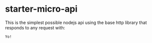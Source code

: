 # starter-micro-api

This is the simplest possible nodejs api using the base http library that responds to any request with:   
```
Yo!
```

